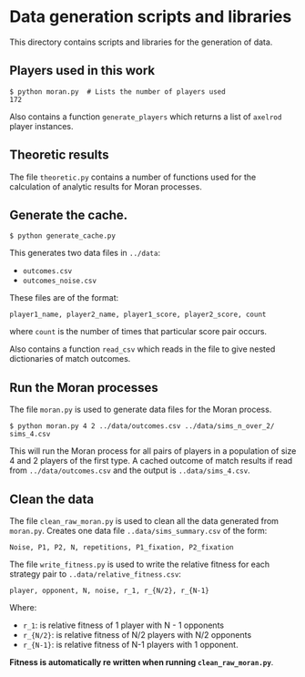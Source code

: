 # Data generation scripts and libraries

This directory contains scripts and libraries for the generation of data.

## Players used in this work

```
$ python moran.py  # Lists the number of players used
172
```

Also contains a function `generate_players` which returns a list of `axelrod`
player instances.

## Theoretic results

The file `theoretic.py` contains a number of functions used for the calculation
of analytic results for Moran processes.

## Generate the cache.

```
$ python generate_cache.py
```

This generates two data files in `../data`:

- `outcomes.csv`
- `outcomes_noise.csv`

These files are of the format:

```csv
player1_name, player2_name, player1_score, player2_score, count
```

where `count` is the number of times that particular score pair occurs.

Also contains a function `read_csv` which reads in the file to give nested
dictionaries of match outcomes.

## Run the Moran processes

The file `moran.py` is used to generate data files for the Moran process.

```
$ python moran.py 4 2 ../data/outcomes.csv ../data/sims_n_over_2/ sims_4.csv
```

This will run the Moran process for all pairs of players in a population of size
4 and 2 players of the first type. A cached outcome of match results if read
from `../data/outcomes.csv` and the output is `..data/sims_4.csv`.

## Clean the data

The file `clean_raw_moran.py` is used to clean all the data generated from
`moran.py`. Creates one data file `..data/sims_summary.csv` of the form:

```
Noise, P1, P2, N, repetitions, P1_fixation, P2_fixation
```

The file `write_fitness.py` is used to write the relative fitness for each
strategy pair to `..data/relative_fitness.csv`:

```
player, opponent, N, noise, r_1, r_{N/2}, r_{N-1}
```

Where:

- `r_1`: is relative fitness of 1 player with N - 1 opponents
- `r_{N/2}`: is relative fitness of N/2 players with N/2 opponents
- `r_{N-1}`: is relative fitness of N-1 players with 1 opponent.

**Fitness is automatically re written when running `clean_raw_moran.py`**.
